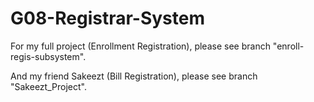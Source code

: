# G08-Registrar-System

For my full project (Enrollment Registration), please see branch "enroll-regis-subsystem".

And my friend Sakeezt (Bill Registration), please see branch "Sakeezt_Project".
